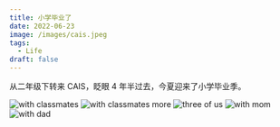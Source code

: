 ```yaml
---
title: 小学毕业了
date: 2022-06-23
image: /images/cais.jpeg
tags:
  - Life
draft: false
---
```


从二年级下转来 CAIS，眨眼 4 年半过去，今夏迎来了小学毕业季。

<!-- excerpt -->

<img src="https://lh3.googleusercontent.com/obglTxWT4aRkTnIH9YXEy7GqLZVFbpT-yTsedWa_QWJVQaC4FpXzhGC1pZ1jdqcBK8_xJEQfNCAOMEbxY1I07RVbPj9jvozxWwFrJxyUvvQh8EvJdZx7JXJMkSc9GjrRRTKcWWde8w=w2400" alt="with classmates"/>

<img src="https://lh3.googleusercontent.com/S1YEOjGeplZqq8O7sujEvCLn4hgmAJTTxLLWraDcC7vrMKw2jqFqKvojhagkGut9r3TIEPHeEokWNgDtTJjHXY0NuFQCfSpcGfN0J394yDrVKVTtC1iIJOdGp8WNpi0kELq07GnLVA=w2400" alt="with classmates more"/>

<img src="https://lh3.googleusercontent.com/nHQU8FCxpFE5Rgi4qqPZPQgIqPNF3yM0quhY2Lrvkdka8zhqzzeKV3V2hpOUofhHrCsNLDB_FQODmm-w6ldCnLS2BHBIwDva5a8flLLUAOmZuDeKNYb1oDPVpPfZym_YcNmvwSCtDA=w2400" alt="three of us" />

<img src="https://lh3.googleusercontent.com/8e4lv09TwiWLulSJNlSFX1u16c5aK_yxyTkMRwXDU626XyyZW6dwTQJPzy9ZGUc1feVwjp-3LRvdRssPrRp4wAD4ynOUpQbXB4EGW8WNV7bGdUtuQYWWwwzs55UaXykSToEGjk3b7A=w2400" alt="with mom" />

<img src="https://lh3.googleusercontent.com/GYGXsIP4UuzF5hgqmlmWv9o5xq78pleviUXReq998iRLHCo2U6BNFiwDhT1b5QT9k8i7WShb1Ms1NRE0L3KGV8m8jz77CUpRHZRQ85ju70CtMHcM5MSurUCuvG1dCH1Wh3uFg90OLA=w2400" alt="with dad" />
